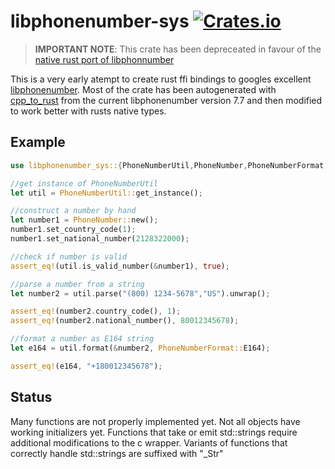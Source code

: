 # libphonenumber-sys [![Crates.io](https://img.shields.io/crates/v/libphonenumber-sys.svg)](https://crates.io/crates/libphonenumber-sys) #

> **IMPORTANT NOTE**: This crate has been depreceated in favour of the <a href="https://github.com/1aim/rust-phonenumber">native rust port of libphonnumber</a>

This is a very early atempt to create rust ffi bindings to googles excellent <a href="https://github.com/googlei18n/libphonenumber/">libphonenumber</a>. Most of the crate has been autogenerated with <a href="https://github.com/rust-qt/cpp_to_rust">cpp_to_rust</a> from the current libphonenumber version 7.7 and then modified to work better with rusts native types.

## Example ##
```rust
use libphonenumber_sys::{PhoneNumberUtil,PhoneNumber,PhoneNumberFormat,PhoneNumberUtilError};

//get instance of PhoneNumberUtil
let util = PhoneNumberUtil::get_instance();

//construct a number by hand
let number1 = PhoneNumber::new();
number1.set_country_code(1);
number1.set_national_number(2128322000);

//check if number is valid
assert_eq!(util.is_valid_number(&number1), true);

//parse a number from a string
let number2 = util.parse("(800) 1234-5678","US").unwrap();

assert_eq!(number2.country_code(), 1);
assert_eq!(number2.national_number(), 80012345678);

//format a number as E164 string
let e164 = util.format(&number2, PhoneNumberFormat::E164);

assert_eq!(e164, "+180012345678");
```

## Status ##
Many functions are not properly implemented yet. Not all objects have working initializers yet. Functions that take or emit std::strings require additional modifications to the c wrapper. Variants of functions that correctly handle std::strings are suffixed with "_Str"
